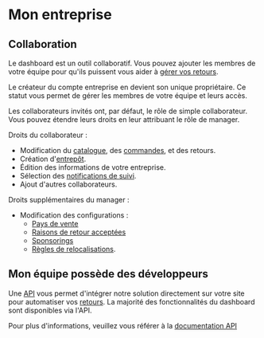 # Mon entreprise

## Collaboration

Le dashboard est un outil collaboratif. Vous pouvez ajouter les membres de votre équipe pour qu'ils puissent vous aider à [gérer vos retours](#gestion-des-retours).

Le créateur du compte entreprise en devient son unique propriétaire. Ce statut vous permet de gérer les membres de votre équipe et leurs accès.

Les collaborateurs invités ont, par défaut, le rôle de simple collaborateur. Vous pouvez étendre leurs droits en leur attribuant le rôle de manager.

Droits du collaborateur :

- Modification du [catalogue](#catalogue), des [commandes](#commandes), et des retours.
- Création d'[entrepôt](#entrep-ts).
- Édition des informations de votre entreprise.
- Sélection des [notifications de suivi](#notifications).
- Ajout d'autres collaborateurs.

Droits supplémentaires du manager :

- Modification des configurations :
  - [Pays de vente](#pays-de-vente)
  - [Raisons de retour acceptées](#motifs)
  - [Sponsorings](#sponsoring)
  - [Règles de relocalisations](#relocalisation).

## Mon équipe possède des développeurs

Une [API](https://dashboard.shoprunback.com/tokens) vous permet d'intégrer notre solution directement sur votre site pour automatiser vos [retours](#gestion-des-retours).
La majorité des fonctionnalités du dashboard sont disponibles via l'API.

Pour plus d'informations, veuillez vous référer à la [documentation API](https://shoprunback.github.io/documentation/api.html)